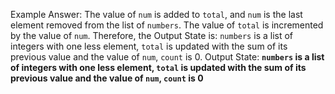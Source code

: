 Example Answer:
The value of `num` is added to `total`, and `num` is the last element removed from the list of `numbers`. The value of `total` is incremented by the value of `num`. Therefore, the Output State is: `numbers` is a list of integers with one less element, `total` is updated with the sum of its previous value and the value of `num`, `count` is 0.
Output State: **`numbers` is a list of integers with one less element, `total` is updated with the sum of its previous value and the value of `num`, `count` is 0**
